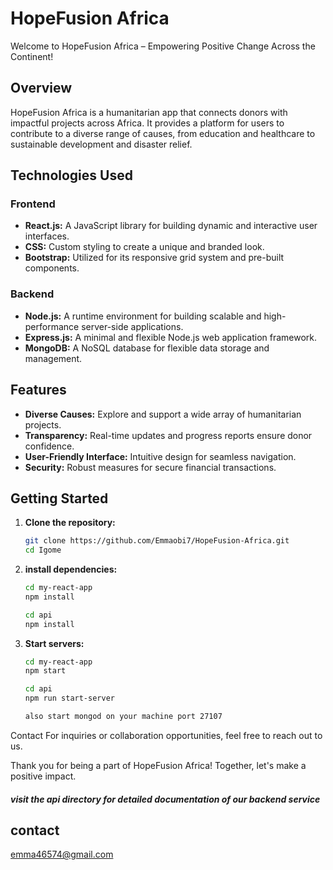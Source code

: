 # HopeFusion Africa

Welcome to HopeFusion Africa – Empowering Positive Change Across the Continent!

## Overview

HopeFusion Africa is a humanitarian app that connects donors with impactful projects across Africa. It provides a platform for users to contribute to a diverse range of causes, from education and healthcare to sustainable development and disaster relief.

## Technologies Used

### Frontend

- **React.js:** A JavaScript library for building dynamic and interactive user interfaces.
- **CSS:** Custom styling to create a unique and branded look.
- **Bootstrap:** Utilized for its responsive grid system and pre-built components.

### Backend

- **Node.js:** A runtime environment for building scalable and high-performance server-side applications.
- **Express.js:** A minimal and flexible Node.js web application framework.
- **MongoDB:** A NoSQL database for flexible data storage and management.

## Features

- **Diverse Causes:** Explore and support a wide array of humanitarian projects.
- **Transparency:** Real-time updates and progress reports ensure donor confidence.
- **User-Friendly Interface:** Intuitive design for seamless navigation.
- **Security:** Robust measures for secure financial transactions.

## Getting Started

1. **Clone the repository:**
   ```bash
   git clone https://github.com/Emmaobi7/HopeFusion-Africa.git
   cd Igome

2. **install dependencies:**
    ```bash
    cd my-react-app
    npm install

    cd api
    npm install


3. **Start servers:**
    ```bash
    cd my-react-app
    npm start

    cd api
    npm run start-server

    also start mongod on your machine port 27107

Contact
For inquiries or collaboration opportunities, feel free to reach out to us.

Thank you for being a part of HopeFusion Africa! Together, let's make a positive impact.

<h5>visit the api directory for detailed documentation of our backend service</h5>

## contact
emma46574@gmail.com

